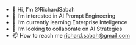 - 👋 Hi, I’m @RichardSabah
- 👀 I’m interested in AI Prompt Engineering
- 🌱 I’m currently learning Enterprise Inteligence
- 💞️ I’m looking to collaborate on AI Strategies
- 📫 How to reach me richard.sabah@gmail.com

<!---
RichardSabah/RichardSabah is a ✨ special ✨ repository because its `README.md` (this file) appears on your GitHub profile.
You can click the Preview link to take a look at your changes.
--->
